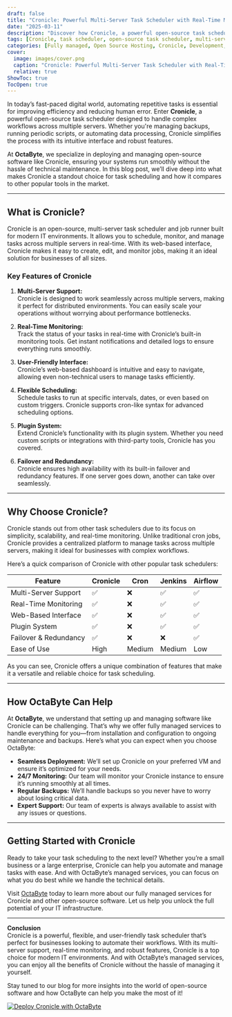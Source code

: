 ```yaml
---
draft: false
title: "Cronicle: Powerful Multi-Server Task Scheduler with Real-Time Monitoring"
date: "2025-03-11"
description: "Discover how Cronicle, a powerful open-source task scheduler, can streamline your workflow with its multi-server support, real-time monitoring, and user-friendly interface. Learn why Cronicle is a top choice for businesses looking to automate and manage tasks efficiently."
tags: [Cronicle, task scheduler, open-source task scheduler, multi-server task scheduler, real-time monitoring, task automation, server management, open-source software, OctaByte, managed services]
categories: [Fully managed, Open Source Hosting, Cronicle, Development, Dev Ops]
cover:
  image: images/cover.png
  caption: "Cronicle: Powerful Multi-Server Task Scheduler with Real-Time Monitoring"
  relative: true
ShowToc: true
TocOpen: true
---
```



In today’s fast-paced digital world, automating repetitive tasks is essential for improving efficiency and reducing human error. Enter **Cronicle**, a powerful open-source task scheduler designed to handle complex workflows across multiple servers. Whether you're managing backups, running periodic scripts, or automating data processing, Cronicle simplifies the process with its intuitive interface and robust features.

At **OctaByte**, we specialize in deploying and managing open-source software like Cronicle, ensuring your systems run smoothly without the hassle of technical maintenance. In this blog post, we’ll dive deep into what makes Cronicle a standout choice for task scheduling and how it compares to other popular tools in the market.

---

## What is Cronicle?

Cronicle is an open-source, multi-server task scheduler and job runner built for modern IT environments. It allows you to schedule, monitor, and manage tasks across multiple servers in real-time. With its web-based interface, Cronicle makes it easy to create, edit, and monitor jobs, making it an ideal solution for businesses of all sizes.

### Key Features of Cronicle

1. **Multi-Server Support:**  
   Cronicle is designed to work seamlessly across multiple servers, making it perfect for distributed environments. You can easily scale your operations without worrying about performance bottlenecks.

2. **Real-Time Monitoring:**  
   Track the status of your tasks in real-time with Cronicle’s built-in monitoring tools. Get instant notifications and detailed logs to ensure everything runs smoothly.

3. **User-Friendly Interface:**  
   Cronicle’s web-based dashboard is intuitive and easy to navigate, allowing even non-technical users to manage tasks efficiently.

4. **Flexible Scheduling:**  
   Schedule tasks to run at specific intervals, dates, or even based on custom triggers. Cronicle supports cron-like syntax for advanced scheduling options.

5. **Plugin System:**  
   Extend Cronicle’s functionality with its plugin system. Whether you need custom scripts or integrations with third-party tools, Cronicle has you covered.

6. **Failover and Redundancy:**  
   Cronicle ensures high availability with its built-in failover and redundancy features. If one server goes down, another can take over seamlessly.

---

## Why Choose Cronicle?

Cronicle stands out from other task schedulers due to its focus on simplicity, scalability, and real-time monitoring. Unlike traditional cron jobs, Cronicle provides a centralized platform to manage tasks across multiple servers, making it ideal for businesses with complex workflows.

Here’s a quick comparison of Cronicle with other popular task schedulers:

| Feature                | Cronicle               | Cron                  | Jenkins               | Airflow               |
|------------------------|------------------------|-----------------------|-----------------------|-----------------------|
| Multi-Server Support   | ✅                     | ❌                    | ✅                     | ✅                     |
| Real-Time Monitoring   | ✅                     | ❌                    | ✅                     | ✅                     |
| Web-Based Interface    | ✅                     | ❌                    | ✅                     | ✅                     |
| Plugin System          | ✅                     | ❌                    | ✅                     | ✅                     |
| Failover & Redundancy  | ✅                     | ❌                    | ❌                     | ✅                     |
| Ease of Use            | High                  | Medium                | Medium                | Low                   |

As you can see, Cronicle offers a unique combination of features that make it a versatile and reliable choice for task scheduling.

---

## How OctaByte Can Help

At **OctaByte**, we understand that setting up and managing software like Cronicle can be challenging. That’s why we offer fully managed services to handle everything for you—from installation and configuration to ongoing maintenance and backups. Here’s what you can expect when you choose OctaByte:

- **Seamless Deployment:** We’ll set up Cronicle on your preferred VM and ensure it’s optimized for your needs.
- **24/7 Monitoring:** Our team will monitor your Cronicle instance to ensure it’s running smoothly at all times.
- **Regular Backups:** We’ll handle backups so you never have to worry about losing critical data.
- **Expert Support:** Our team of experts is always available to assist with any issues or questions.

---

## Getting Started with Cronicle

Ready to take your task scheduling to the next level? Whether you’re a small business or a large enterprise, Cronicle can help you automate and manage tasks with ease. And with OctaByte’s managed services, you can focus on what you do best while we handle the technical details.

Visit [OctaByte](https://octabyte.io) today to learn more about our fully managed services for Cronicle and other open-source software. Let us help you unlock the full potential of your IT infrastructure.

---

**Conclusion**  
Cronicle is a powerful, flexible, and user-friendly task scheduler that’s perfect for businesses looking to automate their workflows. With its multi-server support, real-time monitoring, and robust features, Cronicle is a top choice for modern IT environments. And with OctaByte’s managed services, you can enjoy all the benefits of Cronicle without the hassle of managing it yourself.

Stay tuned to our blog for more insights into the world of open-source software and how OctaByte can help you make the most of it!

[![Deploy Cronicle with OctaByte](/images/deploy-on-octabyte.png)](https://octabyte.io/fully-managed-open-source-services/development/dev-ops/cronicle)